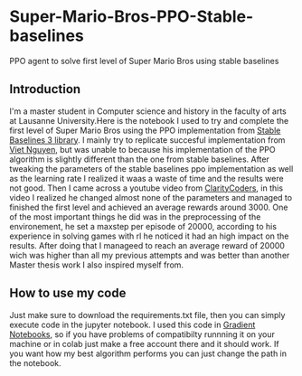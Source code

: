 # Super-Mario-Bros-PPO-Stable-baselines
PPO agent to solve first level of Super Mario Bros using stable baselines

## Introduction
I'm a master student in Computer science and history in the faculty of arts at Lausanne University.Here is the notebook I used to try and complete the first level of Super Mario Bros using the PPO implementation from [Stable Baselines 3 library](https://stable-baselines3.readthedocs.io/en/master/modules/ppo.html).  I mainly try to replicate succesful implementation from [Viet Nguyen](https://github.com/uvipen/Super-mario-bros-PPO-pytorch/), but was unable to because his implementation of the PPO algorithm is slightly different than the one from stable baselines. After tweaking the parameters of the stable baselines  ppo implementation as well as the learning rate I realized it waas a waste of time and the results were not good. Then I came across a youtube video from [ClarityCoders](https://www.youtube.com/watch?v=PxoG0A2QoFs), in this video I realized he changed almost none of the parameters and managed to finished the first level and achieved an average rewards around 3000. One of the most important things he did was in the preprocessing of the environement, he set a maxstep per episode of 20000, according to his experience in solving games with rl he noticed it had an high impact on the results. After doing that I manageed to reach an average reward of 20000 wich was higher than all my previous attempts and was better than another Master thesis work I also inspired myself from.

## How to use my code
Just make sure to download the requirements.txt file, then you can simply execute code in the jupyter notebook. I used this code in [Gradient Notebooks](https://www.paperspace.com/gradient/notebooks), so if you have problems of compatibilty runnning it on your machine or in colab just make a free account there and it should work. If you want how my best algorithm performs you can just change the path in the notebook.
